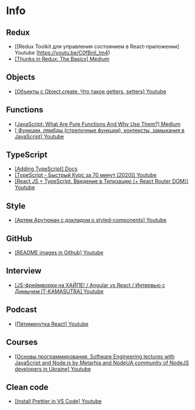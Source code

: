# Info

## Redux

- [[Redux Toolkit для управления состоянием в React-приложении] Youtube ]https://youtu.be/C0fBnil_Im4)
- [[Thunks in Redux: The Basics] Medium ](https://medium.com/fullstack-academy/thunks-in-redux-the-basics-85e538a3fe60)

## Objects

- [[Объекты с Object.create. Что такое getters, setters] Youtube ](https://www.youtube.com/watch?v=cS6nTVNzOPw)

## Functions

- [[JavaScript: What Are Pure Functions And Why Use Them?] Medium ](https://medium.com/@jamesjefferyuk/javascript-what-are-pure-functions-4d4d5392d49c)
- [[ Функции, лямбды (стрелочные функции), контексты, замыкания в JavaScript] Youtube ](https://www.youtube.com/watch?v=pn5myCmpV2U&t=3881s)

## TypeScript
- [[Adding TypeScript] Docs ](https://create-react-app.dev/docs/adding-typescript/)
- [[TypeScript - Быстрый Курс за 70 минут [2020]] Youtube ](https://youtu.be/nyIpDs2DJ_c)
- [[React JS + TypeScript. Введение в Типизацию (+ React Router DOM)] Youtube ](https://youtu.be/OvLWWvjoi8s)

## Style

- [[Артем Арутюнан с докладом о styled-components] Youtube ](https://www.youtube.com/watch?v=eOBz3_mQwo8)

## GitHub

- [[README images in Github] Youtube ](https://www.youtube.com/watch?v=nvPOUdz5PL4)

## Interview

- [[JS-фреймворки на ХАЙПЕ! / Angular vs React / Интервью с Димычем IT-KAMASUTRA] Youtube ](https://www.youtube.com/watch?v=wWd73WDBxzs&t=6267s)

## Podcast

- [[Пятиминутка React] Youtube ](https://www.youtube.com/channel/UCtcMCp5GwNdQuloP4v5slfw)

## Courses

- [[Основы программирования. Software Engineering lectures with JavaScript and Node.js by Metarhia and NodeUA community of NodeJS developers in Ukraine] Youtube ](https://www.youtube.com/playlist?list=PLHhi8ymDMrQZad6JDh6HRzY1Wz5WB34w0)

## Clean code

- [[Install Prettier in VS Code] Youtube ](https://www.youtube.com/watch?v=Gmz27agvLYg)
